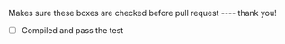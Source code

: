 Makes sure these boxes are checked before pull request ---- thank you!

- [ ] Compiled and pass the test
